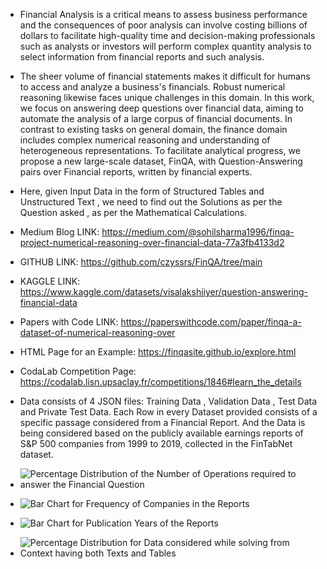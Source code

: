 - Financial Analysis is a critical means to assess business performance and the consequences of poor analysis can involve costing billions of dollars to facilitate high-quality time and decision-making professionals such as analysts or investors will perform complex quantity analysis to select information from financial reports and such analysis.
  
- The sheer volume of financial statements makes it difficult for humans to access and analyze a business's financials. Robust numerical reasoning likewise faces unique challenges in this domain. In this work, we focus on answering deep questions over financial data, aiming to automate the analysis of a large corpus of financial documents. In contrast to existing tasks on general domain, the finance domain includes complex numerical reasoning and understanding of heterogeneous representations. To facilitate analytical progress, we propose a new large-scale dataset, FinQA, with Question-Answering pairs over Financial reports, written by financial experts.
  
- Here, given Input Data in the form of Structured Tables and Unstructured Text , we need to find out the Solutions as per the Question asked , as per the Mathematical Calculations.
- Medium Blog LINK: https://medium.com/@sohilsharma1996/finqa-project-numerical-reasoning-over-financial-data-77a3fb4133d2
- GITHUB LINK: https://github.com/czyssrs/FinQA/tree/main
- KAGGLE LINK: https://www.kaggle.com/datasets/visalakshiiyer/question-answering-financial-data
- Papers with Code LINK: https://paperswithcode.com/paper/finqa-a-dataset-of-numerical-reasoning-over
- HTML Page for an Example: https://finqasite.github.io/explore.html
- CodaLab Competition Page: https://codalab.lisn.upsaclay.fr/competitions/1846#learn_the_details

- Data consists of 4 JSON files: Training Data , Validation Data , Test Data and Private Test Data.
Each Row in every Dataset provided consists of a specific passage considered from a Financial Report. And the Data is being considered based on the publicly available earnings reports of S&P 500 companies from 1999 to 2019, collected in the FinTabNet dataset.

- ![Percentage Distribution of the Number of Operations required to answer the Financial Question](https://github.com/sohilsharma1996/Data_Science_Projects/assets/96937552/be8e1d56-2059-4280-9916-7001a58b1562)

- ![Bar Chart for Frequency of Companies in the Reports](https://github.com/sohilsharma1996/Data_Science_Projects/assets/96937552/f83f9854-f69c-4dc4-9df4-183915aff709)

- ![Bar Chart for Publication Years of the Reports](https://github.com/sohilsharma1996/Data_Science_Projects/assets/96937552/2b3a7d78-835f-4d43-b62a-c4e136df2f27)

- ![Percentage Distribution for Data considered while solving from Context having both Texts and Tables](https://github.com/sohilsharma1996/Data_Science_Projects/assets/96937552/58afc802-fdfd-4ca0-a49f-9941b94eb0b7)
